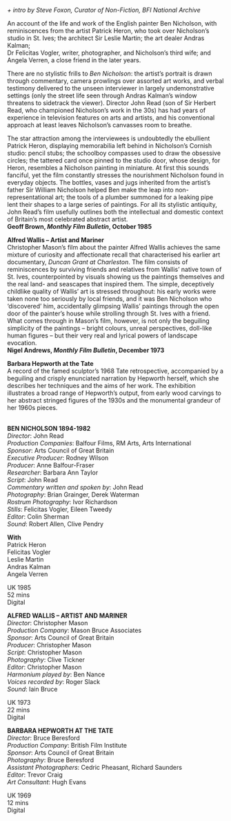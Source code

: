 
_+ intro by Steve Foxon, Curator of Non-Fiction, BFI National Archive_

An account of the life and work of the English painter Ben Nicholson, with reminiscences from the artist Patrick Heron, who took over Nicholson’s studio in St. Ives; the architect Sir Leslie Martin; the art dealer Andras Kalman;  
Dr Felicitas Vogler, writer, photographer, and Nicholson’s third wife; and Angela Verren, a close friend in the later years.

There are no stylistic frills to _Ben Nicholson_: the artist’s portrait is drawn through commentary, camera prowlings over assorted art works, and verbal testimony delivered to the unseen interviewer in largely undemonstrative settings (only the street life seen through Andras Kalman’s window threatens to sidetrack the viewer). Director John Read (son of Sir Herbert Read, who championed Nicholson’s work in the 30s) has had years of experience in television features on arts and artists, and his conventional approach at least leaves Nicholson’s canvasses room to breathe.

The star attraction among the interviewees is undoubtedly the ebullient Patrick Heron, displaying memorabilia left behind in Nicholson’s Cornish studio: pencil stubs; the schoolboy compasses used to draw the obsessive circles; the tattered card once pinned to the studio door, whose design, for Heron, resembles a Nicholson painting in miniature. At first this sounds fanciful, yet the film constantly stresses the nourishment Nicholson found in everyday objects. The bottles, vases and jugs inherited from the artist’s father Sir William Nicholson helped Ben make the leap into non-representational art; the tools of a plumber summoned for a leaking pipe lent their shapes to a large series of paintings. For all its stylistic antiquity, John Read’s film usefully outlines both the intellectual and domestic context of Britain’s most celebrated abstract artist.  
**Geoff Brown, _Monthly Film Bulletin_, October 1985**

**Alfred Wallis – Artist and Mariner**  
Christopher Mason’s film about the painter Alfred Wallis achieves the same mixture of curiosity and affectionate recall that characterised his earlier art documentary, _Duncan Grant at Charleston_. The film consists of reminiscences by surviving friends and relatives from Wallis’ native town of St. Ives, counterpointed by visuals showing us the paintings themselves and the real land- and seascapes that inspired them. The simple, deceptively childlike quality of Wallis’ art is stressed throughout: his early works were taken none too seriously by local friends, and it was Ben Nicholson who ‘discovered’ him, accidentally glimpsing Wallis’ paintings through the open door of the painter’s house while strolling through St. Ives with a friend. What comes through in Mason’s film, however, is not only the beguiling simplicity of the paintings – bright colours, unreal perspectives, doll-like human figures – but their very real and lyrical powers of landscape evocation.  
**Nigel Andrews, _Monthly Film Bulletin_, December 1973**

**Barbara Hepworth at the Tate**  
A record of the famed sculptor’s 1968 Tate retrospective, accompanied by a beguiling and crisply enunciated narration by Hepworth herself, which she describes her techniques and the aims of her work. The exhibition illustrates a broad range of Hepworth’s output, from early wood carvings to her abstract stringed figures of the 1930s and the monumental grandeur of her 1960s pieces.
<br><br>

**BEN NICHOLSON 1894-1982**  
_Director_: John Read  
_Production Companies_: Balfour Films, RM Arts,  Arts International  
_Sponsor_: Arts Council of Great Britain  
_Executive Producer_: Rodney Wilson  
_Producer_: Anne Balfour-Fraser  
_Researcher_: Barbara Ann Taylor  
_Script_: John Read  
_Commentary written and spoken by_: John Read  
_Photography_: Brian Grainger, Derek Waterman  
_Rostrum Photography_: Ivor Richardson  
_Stills_: Felicitas Vogler, Eileen Tweedy  
_Editor_: Colin Sherman  
_Sound_: Robert Allen, Clive Pendry

**With**  
Patrick Heron  
Felicitas Vogler  
Leslie Martin  
Andras Kalman  
Angela Verren

UK 1985  
52 mins  
Digital

**ALFRED WALLIS – ARTIST AND MARINER**  
_Director_: Christopher Mason  
_Production Company_: Mason Bruce Associates  
_Sponsor_: Arts Council of Great Britain  
_Producer_: Christopher Mason  
_Script_: Christopher Mason  
_Photography_: Clive Tickner  
_Editor_: Christopher Mason  
_Harmonium played by_: Ben Nance  
_Voices recorded by_: Roger Slack  
_Sound_: Iain Bruce

UK 1973  
22 mins  
Digital

**BARBARA HEPWORTH AT THE TATE**  
_Director_: Bruce Beresford  
_Production Company_: British Film Institute  
_Sponsor_: Arts Council of Great Britain  
_Photography_: Bruce Beresford  
_Assistant Photographers_: Cedric Pheasant,  Richard Saunders  
_Editor_: Trevor Craig  
_Art Consultant_: Hugh Evans

UK 1969  
12 mins  
Digital
<br><br>
<!--stackedit_data:
eyJoaXN0b3J5IjpbMTg2NzEyNDQ4NV19
-->